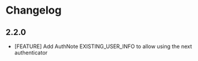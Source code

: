 # Changelog

## 2.2.0

- [FEATURE] Add AuthNote EXISTING_USER_INFO to allow using the next authenticator